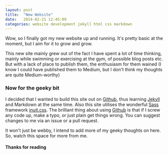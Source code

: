 ```yaml
---
layout: post
title:  "New Website"
date:   2014-02-21 12:45:09
categories: website development jekyll html css markdown
---
```


Wow, so I finally got my new website up and running. It's pretty basic at the moment, but I aim for it to grow and grow.

This new site mainly grew out of the fact I have spent a lot of time thinking, mainly while swimming or exercising at the gym, of possible blog posts etc. But with a lack of place to publish them, the enthusiasm for them wained (I know I could have published them to Medium, but I don't think my thoughts are quite Medium-worthy)

### Now for the geeky bit

I decided that I wanted to build this site out on [Github][github], thus learning [Jekyll][jekyll] and Markdown at the same time. Also this site utilises the wonderful [Sass][sass] framework [inuit.css][inuit-css].
The brilliant thing about using [Github][me-on-github] is that if I screw any code up, make a typo, or just plain get things wrong. You can suggest changes to me via an issue or a pull request.

It won't just be webby, I intend to add more of my geeky thoughts on here. So, watch this space for more from me.

#### Thanks for reading

[github]:    http://www.github.com
[jekyll]:    http://www.jekyllrb.com
[sass]:    http://www.sass-lang.com
[inuit-css]:    http://www.inuitcss.com
[me-on-github]:    http://www.github.com/davebeesley